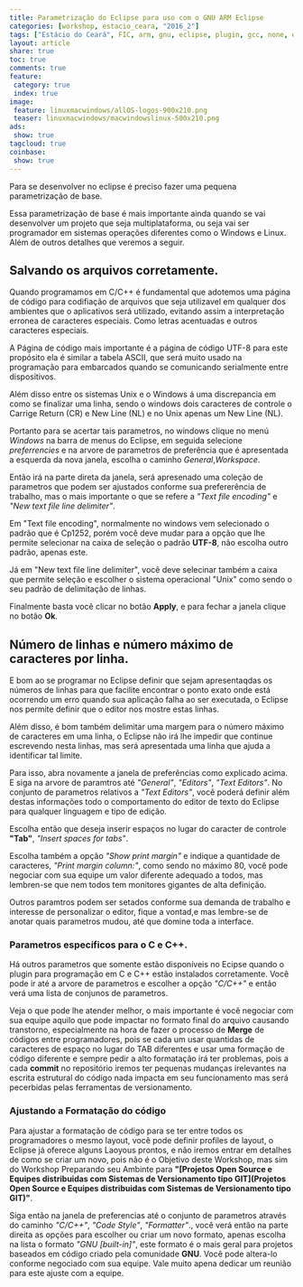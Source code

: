 ```yaml
---
title: Parametrização do Eclipse para uso com o GNU ARM Eclipse
categories: [workshop, estacio_ceara, "2016_2"]
tags: ["Estácio do Ceará", FIC, arm, gnu, eclipse, plugin, gcc, none, eabi, Workshop, pranejamento]
layout: article
share: true
toc: true
comments: true
feature:
 category: true
 index: true
image:
 feature: linuxmacwindows/allOS-logos-900x210.png
 teaser: linuxmacwindows/macwindowslinux-500x210.png
ads: 
 show: true
tagcloud: true
coinbase:
 show: true
---
```


Para se desenvolver no eclipse é preciso fazer uma pequena parametrização de base.

<!--more-->

Essa parametrização de base é mais importante ainda quando se vai desenvolver um projeto que seja multiplataforma, ou seja vai ser programador em sistemas operações diferentes como o Windows e Linux. Além de outros detalhes que veremos a seguir.

## Salvando os arquivos corretamente.

Quando programamos em C/C++ é fundamental que adotemos uma página de código para codifiação de arquivos que seja utilizavel em qualquer dos ambientes que o aplicativos será utilizado, evitando assim a interpretação erronea de caracteres especiais. Como letras acentuadas e outros caracteres especiais.

A Página de código mais importante é a página de código UTF-8 para este propósito ela é similar a tabela ASCII, que será muito usado na programação para embarcados quando se comunicando serialmente entre dispositivos.

Além disso entre os sistemas Unix e o Windows á uma discrepancia em como se finalizar uma linha, sendo o windows dois caracteres de controle o Carrige Return (CR) e New Line (NL) e no Unix apenas um New Line (NL).

Portanto para se acertar tais parametros, no windows clique no menú _Windows_ na barra de menus do Eclipse, em seguida selecione _preferrencies_ e na arvore de parametros de preferência que é apresentada a esquerda da nova janela, escolha o caminho _General_,_Workspace_.

Então irá na parte direta da janela, será apresenado uma coleção de parametros que podem ser ajustados conforme sua prefererência de trabalho, mas o mais importante o que se refere a _"Text file encoding"_ e _"New text file line delimiter"_.

Em "Text file encoding", normalmente no windows vem selecionado o padrão que é Cp1252, porém você deve mudar para a opção que lhe permite selecionar na caixa de seleção o padrão **UTF-8**, não escolha outro padrão, apenas este.

Já em "New text file line delimiter", você deve selecinar também a caixa que permite seleção e escolher o sistema operacional "Unix" como sendo o seu padrão de delimitação de linhas.

Finalmente basta você clicar no botão **Apply**, e para fechar a janela clique no botão **Ok**.

## Número de linhas e número máximo de caracteres por linha.

E bom ao se programar no Eclipse definir que sejam apresentaqdas os números de linhas para que facilite encontrar o ponto exato onde está ocorrendo um erro quando sua aplicação falha ao ser executada, o Eclipse nos permite definir que o editor nos mostre estas linhas.

Além disso, é bom também delimitar uma margem para o número máximo de caracteres em uma linha, o Eclipse não irá lhe impedir que continue escrevendo nesta linhas, mas será apresentada uma linha que ajuda a identificar tal limite.

Para isso, abra novamente a janela de preferências como explicado acima. E siga na arvore de paramtros até _"General"_, _"Editors"_, _"Text Editors"_. No conjunto de parametros relativos a _"Text Editors"_, você poderá definir além destas informações todo o comportamento do editor de texto do Eclipse para qualquer linguagem e tipo de edição.

Escolha então que deseja inserir espaços no lugar do caracter de controle **"Tab"**, _"Insert spaces for tabs"_.

Escolha também a opção _"Show print margin"_ e indique a quantidade de caracteres, _"Print margin column:"_, como sendo no máximo 80, você pode negociar com sua equipe um valor diferente adequado a todos, mas lembren-se que nem todos tem monitores gigantes de alta definição.

Outros paramtros podem ser setados conforme sua demanda de trabalho e interesse de personalizar o editor, fique a vontad,e mas lembre-se de anotar quais parametros mudou, até que domine toda a interface.

### Parametros específicos para o C e C++.

Há outros parametros que somente estão disponíveis no Ecipse quando o plugin para programação em C e C++ estão instalados corretamente. Você pode ir até a arvore de parametros e escolher a opção _"C/C++"_ e então verá uma lista de conjunos de parametros.

Veja o que pode lhe atender melhor, o mais importante é você negociar com sua equipe aquilo que pode impactar no formato final do arquivo causando transtorno, especialmente na hora de fazer o processo de **Merge** de códigos entre programadores, pois se cada um usar quantidas de caracteres de espaço no lugar do TAB diferentes e usar uma formação de código diferente e sempre pedir a alto formatação irá ter problemas, pois a cada **commit** no repositório iremos ter pequenas mudanças irelevantes na escrita estrutural do código nada impacta em seu funcionamento mas será pecerbidas pelas ferramentas de versionamento.

### Ajustando a Formatação do código

Para ajustar a formatação de código para se ter entre todos os programadores o mesmo layout, você pode definir profiles de layout, o Eclipse já oferece alguns Laoyous prontos, e não iremos entrar em detalhes de como se criar um novo, pois não é o Objetivo deste Workshop, mas sim do Workshop Preparando seu Ambinte para **"[Projetos Open Source e Equipes distribuidas com Sistemas de Versionamento tipo GIT](Projetos Open Source e Equipes distribuidas com Sistemas de Versionamento tipo GIT)"**.

Siga então na janela de preferencias até o conjunto de parametros através do caminho _"C/C++"_, _"Code Style"_, _"Formatter"_., você verá então na parte direita as opções para escolher ou criar um novo formato, apenas escolha na lista o formato _"GNU [built-in]"_, este formato é o mais geral para projetos baseados em código criado pela comunidade **GNU**. Você pode altera-lo conforme negociado com sua equipe. Vale muito apena dedicar um reunião para este ajuste com a equipe.


